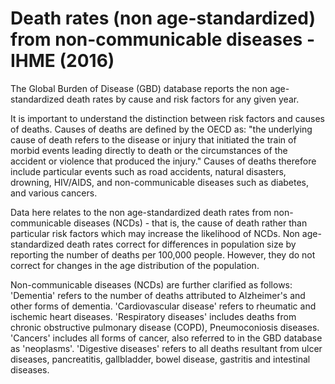 # Death rates (non age-standardized) from non-communicable diseases - IHME (2016)

The Global Burden of Disease (GBD) database reports the non age-standardized death rates by cause and risk factors for any given year.

It is important to understand the distinction between risk factors and causes of deaths. Causes of deaths are defined by the OECD as: "the underlying cause of death refers to the disease or injury that initiated the train of morbid events leading directly to death or the circumstances of the accident or violence that produced the injury." Causes of deaths therefore include particular events such as road accidents, natural disasters, drowning, HIV/AIDS, and non-communicable diseases such as diabetes, and various cancers.

Data here relates to the non age-standardized death rates from non-communicable diseases (NCDs) - that is, the cause of death rather than particular risk factors which may increase the likelihood of NCDs. Non age-standardized death rates correct for differences in population size by reporting the number of deaths per 100,000 people. However, they do not correct for changes in the age distribution of the population.

Non-communicable diseases (NCDs) are further clarified as follows:
'Dementia' refers to the number of deaths attributed to Alzheimer's and other forms of dementia.
'Cardiovascular disease' refers to rheumatic and ischemic heart diseases.
'Respiratory diseases' includes deaths from chronic obstructive pulmonary disease (COPD), Pneumoconiosis diseases.
'Cancers' includes all forms of cancer, also referred to in the GBD database as 'neoplasms'.
'Digestive diseases' refers to all deaths resultant from ulcer diseases, pancreatitis, gallbladder, bowel disease, gastritis and intestinal diseases.
